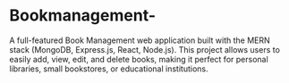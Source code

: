 # Bookmanagement-
A full-featured Book Management web application built with the MERN stack (MongoDB, Express.js, React, Node.js). This project allows users to easily add, view, edit, and delete books, making it perfect for personal libraries, small bookstores, or educational institutions.
